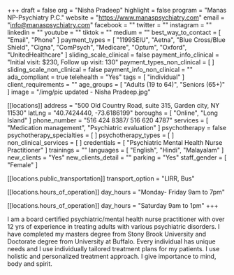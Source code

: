 +++
draft = false
org = "Nisha Pradeep"
highlight = false
program = "Manas NP-Psychiatry P.C."
website = "https://www.manaspsychiatry.com"
email = "info@manaspsychiatry.com"
facebook = ""
twitter = ""
instagram = ""
linkedin = ""
youtube = ""
tiktok = ""
medium = ""
best_way_to_contact = [ "Email", "Phone" ]
payment_types = [
  "1199SEIU",
  "Aetna",
  "Blue Cross/Blue Shield",
  "Cigna",
  "ComPsych",
  "Medicare",
  "Optum",
  "Oxford",
  "UnitedHealthcare"
]
sliding_scale_clinical = false
payment_info_clinical = "Initial visit: $230, Follow up visit: 130"
payment_types_non_clinical = [ ]
sliding_scale_non_clinical = false
payment_info_non_clinical = ""
ada_compliant = true
telehealth = "Yes"
tags = [ "individual" ]
client_requirements = ""
age_groups = [ "Adults (19 to 64)", "Seniors (65+)" ]
image = "/img/pic updated - Nisha Pradeep.jpg"

[[locations]]
address = "500 Old Country Road, suite 315, Garden city, NY 11530"
latLng = "40.7424440, -73.6186199"
boroughs = [ "Online", "Long Island" ]
phone_number = "516 424 8387/ 516 620 4787"
services = [ "Medication management", "Psychiatric evaluation" ]
psychotherapy = false
psychotherapy_specialties = [ ]
psychotherapy_types = [ ]
non_clinical_services = [ ]
credentials = [ "Psychiatric Mental Health Nurse Practitioner" ]
trainings = ""
languages = [ "English", "Hindi", "Malayalam" ]
new_clients = "Yes"
new_clients_detail = ""
parking = "Yes"
staff_gender = [ "Female" ]

  [[locations.public_transportation]]
  transport_option = "LIRR, Bus"

  [[locations.hours_of_operation]]
  day_hours = "Monday- Friday 9am to 7pm"

  [[locations.hours_of_operation]]
  day_hours = "Saturday 9am to 1pm"
+++


I am a board certified psychiatric/mental health nurse practitioner with over 12 yrs of experience in treating adults with various psychiatric disorders. I have completed my masters degree from Stony Brook University and Doctorate degree from University at Buffalo. Every individual has unique needs and I use individually tailored treatment plans for my patients. I use holistic and personalized treatment approach. I give importance to mind, body and spirit. 
